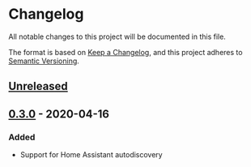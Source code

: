 # Changelog
All notable changes to this project will be documented in this file.

The format is based on [Keep a Changelog](https://keepachangelog.com/en/1.0.0/),
and this project adheres to [Semantic Versioning](https://semver.org/spec/v2.0.0.html).

## [Unreleased]

## [0.3.0] - 2020-04-16
### Added
- Support for Home Assistant autodiscovery


[Unreleased]: https://github.com/nikdoof/aaisp2mqtt/compare/0.3.0...HEAD
[0.3.0]: https://github.com/nikdoof/aaisp2mqtt/compare/0.3.0